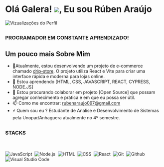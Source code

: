 <h1 align="left"> Olá Galera! <img src="https://raw.githubusercontent.com/kaueMarques/kaueMarques/master/hi.gif" widht="30px">, Eu sou Rúben Araújo</h1>

<p align="left"> <img src="https://komarev.com/ghpvc/?username=ruben-araujo&color=yellow" alt="Vizualizações do Perfil" /> </p>

## <h3 align="left">PROGRAMADOR EM CONSTANTE APRENDIZADO! </h3>

## Um pouco mais Sobre Mim
- 🔭Atualmente, estou desenvolvendo um projeto de e-commerce chamado [drip-store](https://github.com/ruben-araujo/Loja-Drip-Store.git). O projeto utiliza React e Vite para criar uma interface rápida e moderna para lojas online.
- 🌱 Estou aprendendo [HTML, CSS, JAVASCRIPT, REACT, CYPRESS, NODE.JS]
- 👯 Estou procurando colaborar em projeto [Open Source] que possam agregar conhecimento e prática e em que eu possa ser útil.
- 📫 Como me encontrar: rubenaraujo097@gmail.com
- ⚡ Quem sou eu ? Estudante de Análise e Desenvolvimento de Sistemas pela Unopar/Anhaguera atualmente no 4º semestre.

## <h3 align="left"> STACKS </h3>
<br><br>
![JavaScript](https://img.shields.io/badge/-JavaScript-05122A?style=flat&logo=javascript)&nbsp;
![Node.js](https://img.shields.io/badge/-Node.js-05122A?style=flat&logo=node.js)&nbsp;
![HTML](https://img.shields.io/badge/-HTML-05122A?style=flat&logo=HTML5)&nbsp;
![CSS](https://img.shields.io/badge/-CSS-05122A?style=flat&logo=CSS3&logoColor=1572b6)&nbsp;
![React](https://img.shields.io/badge/-React-05122A?style=flat&logo=react)&nbsp;
![Git](https://img.shields.io/badge/-Git-05122A?style=flat&logo=git)&nbsp;
![Github](https://img.shields.io/badge/-Github-05122A?style=flat&logo=github)&nbsp;
![Visual Studio Code](https://img.shields.io/badge/-Visual%20Studio%20Code-05122A?style=flat&logo=visual-studio-code&logoColor=007ACC)&nbsp;
